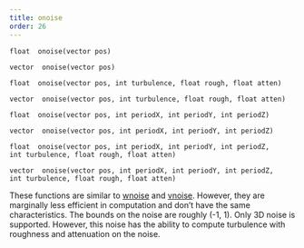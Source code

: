 ```yaml
---
title: onoise
order: 26
---
```

`float  onoise(vector pos)`

`vector  onoise(vector pos)`

`float  onoise(vector pos, int turbulence, float rough, float atten)`

`vector  onoise(vector pos, int turbulence, float rough, float atten)`

`float  onoise(vector pos, int periodX, int periodY, int periodZ)`

`vector  onoise(vector pos, int periodX, int periodY, int periodZ)`

`float  onoise(vector pos, int periodX, int periodY, int periodZ, int turbulence, float rough, float atten)`

`vector  onoise(vector pos, int periodX, int periodY, int periodZ, int turbulence, float rough, float atten)`

These functions are similar to [wnoise](./wnoise "Generates Worley (cellular) noise.") and
[vnoise](./vnoise "Generates Voronoi (cellular) noise."). However, they are marginally less efficient in
computation and don’t have the same characteristics. The bounds on the
noise are roughly (-1, 1). Only 3D noise is supported. However, this
noise has the ability to compute turbulence with roughness and
attenuation on the noise.
